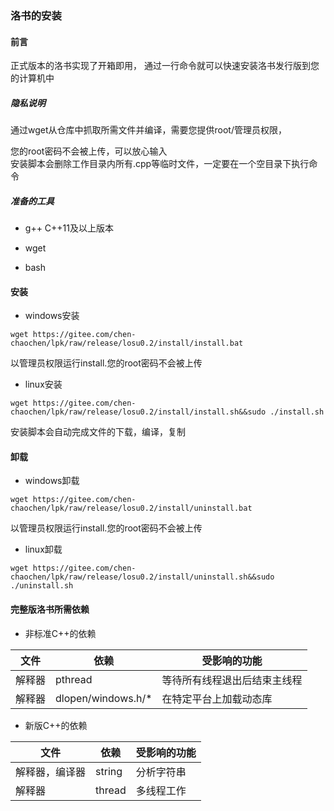 ### 洛书的安装
#### 前言
正式版本的洛书实现了开箱即用，
通过一行命令就可以快速安装洛书发行版到您的计算机中
##### 隐私说明
通过wget从仓库中抓取所需文件并编译，需要您提供root/管理员权限，

您的root密码不会被上传，可以放心输入<br>安装脚本会删除工作目录内所有.cpp等临时文件，一定要在一个空目录下执行命令<br>
##### 准备的工具
+ g++ C++11及以上版本

+ wget

+ bash

#### 安装
+ windows安装

```
wget https://gitee.com/chen-chaochen/lpk/raw/release/losu0.2/install/install.bat
```


以管理员权限运行install.您的root密码不会被上传

+ linux安装

```
wget https://gitee.com/chen-chaochen/lpk/raw/release/losu0.2/install/install.sh&&sudo ./install.sh
```


安装脚本会自动完成文件的下载，编译，复制

#### 卸载
+ windows卸载

```
wget https://gitee.com/chen-chaochen/lpk/raw/release/losu0.2/install/uninstall.bat
```


以管理员权限运行install.您的root密码不会被上传

+ linux卸载


```
wget https://gitee.com/chen-chaochen/lpk/raw/release/losu0.2/install/uninstall.sh&&sudo ./uninstall.sh

```

#### 完整版洛书所需依赖
+ 非标准C++的依赖

| 文件  | 依赖      | 受影响的功能         |
|-----|---------|----------------|
| 解释器 | pthread | 等待所有线程退出后结束主线程 |
| 解释器 | dlopen/windows.h/*       |   在特定平台上加载动态库     |

+ 新版C++的依赖

| 文件      | 依赖     | 受影响的功能 |
|---------|--------|--------|
| 解释器，编译器 | string | 分析字符串  |
| 解释器     | thread | 多线程工作  |


